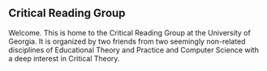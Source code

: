 ## Critical Reading Group 
Welcome. This is home to the Critical Reading Group at the University of Georgia. It is organized by two friends from two seemingly non-related disciplines of Educational Theory and Practice and Computer Science with a deep interest in Critical Theory.
